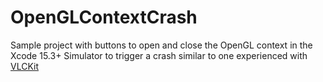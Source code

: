 #  OpenGLContextCrash

Sample project with buttons to open and close the OpenGL context in the Xcode 15.3+ Simulator to trigger a crash similar to one experienced with [VLCKit](https://code.videolan.org/videolan/VLCKit/-/issues/724)
